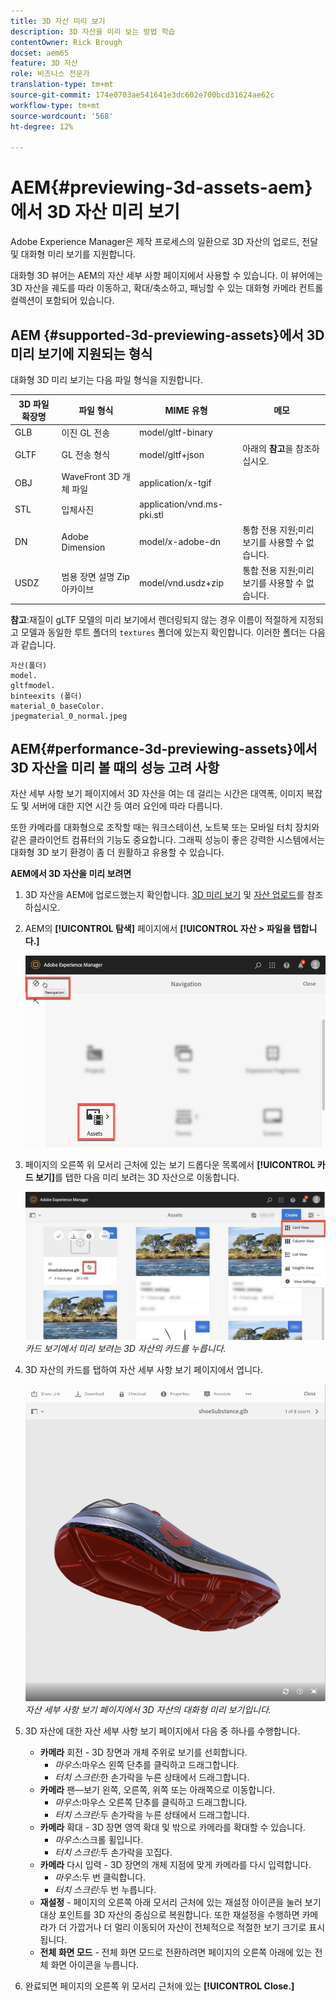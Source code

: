 ```yaml
---
title: 3D 자산 미리 보기
description: 3D 자산을 미리 보는 방법 학습
contentOwner: Rick Brough
docset: aem65
feature: 3D 자산
role: 비즈니스 전문가
translation-type: tm+mt
source-git-commit: 174e0703ae541641e3dc602e700bcd31624ae62c
workflow-type: tm+mt
source-wordcount: '568'
ht-degree: 12%

---
```



# AEM{#previewing-3d-assets-aem}에서 3D 자산 미리 보기

Adobe Experience Manager은 제작 프로세스의 일환으로 3D 자산의 업로드, 전달 및 대화형 미리 보기를 지원합니다.

대화형 3D 뷰어는 AEM의 자산 세부 사항 페이지에서 사용할 수 있습니다. 이 뷰어에는 3D 자산을 궤도를 따라 이동하고, 확대/축소하고, 패닝할 수 있는 대화형 카메라 컨트롤 컬렉션이 포함되어 있습니다.

<!-- See also [Working with 3D assets in Dynamic Media](/help/assets/assets-3d.md). -->

## AEM {#supported-3d-previewing-assets}에서 3D 미리 보기에 지원되는 형식

대화형 3D 미리 보기는 다음 파일 형식을 지원합니다.

| 3D 파일 확장명 | 파일 형식 | MIME 유형 | 메모 |
|---|---|---|---|
| GLB | 이진 GL 전송 | model/gltf-binary |  |
| GLTF | GL 전송 형식 | model/gltf+json | 아래의 **참고**&#x200B;을 참조하십시오. |
| OBJ | WaveFront 3D 개체 파일 | application/x-tgif |  |
| STL | 입체사진 | application/vnd.ms-pki.stl |  |
| DN | Adobe Dimension | model/x-adobe-dn | 통합 전용 지원;미리 보기를 사용할 수 없습니다. |
| USDZ | 범용 장면 설명 Zip 아카이브 | model/vnd.usdz+zip | 통합 전용 지원;미리 보기를 사용할 수 없습니다. |

**참고**:재질이 gLTF 모델의 미리 보기에서 렌더링되지 않는 경우 이름이 적절하게 지정되고 모델과 동일한 루트 폴더의  `textures` 폴더에 있는지 확인합니다. 이러한 폴더는 다음과 같습니다.

    자산(폴더)
    model.
    gltfmodel.
    binteexits (폴더)
    material_0_baseColor.
    jpegmaterial_0_normal.jpeg

## AEM{#performance-3d-previewing-assets}에서 3D 자산을 미리 볼 때의 성능 고려 사항

자산 세부 사항 보기 페이지에서 3D 자산을 여는 데 걸리는 시간은 대역폭, 이미지 복잡도 및 서버에 대한 지연 시간 등 여러 요인에 따라 다릅니다.

또한 카메라를 대화형으로 조작할 때는 워크스테이션, 노트북 또는 모바일 터치 장치와 같은 클라이언트 컴퓨터의 기능도 중요합니다. 그래픽 성능이 좋은 강력한 시스템에서는 대화형 3D 보기 환경이 좀 더 원활하고 유용할 수 있습니다.

**AEM에서 3D 자산을 미리 보려면**

1. 3D 자산을 AEM에 업로드했는지 확인합니다.
[3D 미리 보기](#supported-3d-previewing-assets) 및 [자산 업로드](/help/assets/manage-assets.md#uploading-assets)를 참조하십시오.
1. AEM의 **[!UICONTROL 탐색]** 페이지에서 **[!UICONTROL 자산 > 파일을 탭합니다.]**

   ![탐색 페이지](/help/assets/assets-dm/navigation-assets.png)

1. 페이지의 오른쪽 위 모서리 근처에 있는 보기 드롭다운 목록에서 **[!UICONTROL 카드 보기]**&#x200B;를 탭한 다음 미리 보려는 3D 자산으로 이동합니다.

   ![3D 카드 선택](/help/assets/assets-dm/3d-card-select.png)
   _카드 보기에서 미리 보려는 3D 자산의 카드를 누릅니다._

1. 3D 자산의 카드를 탭하여 자산 세부 사항 보기 페이지에서 엽니다.

   ![인터랙티브한 3D 미리 보기](/help/assets/assets-dm/3d-preview.png)
   _자산 세부 사항 보기 페이지에서 3D 자산의 대화형 미리 보기입니다._
1. 3D 자산에 대한 자산 세부 사항 보기 페이지에서 다음 중 하나를 수행합니다.
   * **카메라** 회전 - 3D 장면과 개체 주위로 보기를 선회합니다.
      * _마우스_:마우스 왼쪽 단추를 클릭하고 드래그합니다.
      * _터치 스크린_:한 손가락을 누른 상태에서 드래그합니다.
   * **카메라** 팬—보기 왼쪽, 오른쪽, 위쪽 또는 아래쪽으로 이동합니다.
      * _마우스_:마우스 오른쪽 단추를 클릭하고 드래그합니다.
      * _터치 스크린_:두 손가락을 누른 상태에서 드래그합니다.
   * **카메라** 확대 - 3D 장면 영역 확대 및 밖으로 카메라를 확대할 수 있습니다.
      * _마우스_:스크롤 휠입니다.
      * _터치 스크린_:두 손가락을 꼬집다.
   * **카메라** 다시 입력 - 3D 장면의 개체 지점에 맞게 카메라를 다시 입력합니다.
      * _마우스_:두 번 클릭합니다.
      * _터치 스크린_:두 번 누릅니다.
   * **재설정** - 페이지의 오른쪽 아래 모서리 근처에 있는 재설정 아이콘을 눌러 보기 대상 포인트를 3D 자산의 중심으로 복원합니다. 또한 재설정을 수행하면 카메라가 더 가깝거나 더 멀리 이동되어 자산이 전체적으로 적절한 보기 크기로 표시됩니다.
   * **전체 화면 모드** - 전체 화면 모드로 전환하려면 페이지의 오른쪽 아래에 있는 전체 화면 아이콘을 누릅니다.

1. 완료되면 페이지의 오른쪽 위 모서리 근처에 있는 **[!UICONTROL Close.]**
